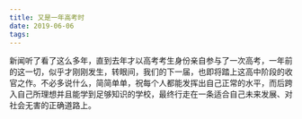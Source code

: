 ```yaml
---
title: 又是一年高考时
date: 2019-06-06
tags:
---
```

新闻听了看了这么多年，直到去年才以高考考生身份亲自参与了一次高考，一年前的这一切，似乎才刚刚发生，转眼间，我们的下一届，也即将踏上这高中阶段的收官之作。不必多说什么，简简单单，祝每个人都能发挥出自己正常的水平，而后跨入自己所理想并且能学到足够知识的学校，最终行走在一条适合自己未来发展、对社会无害的正确道路上。